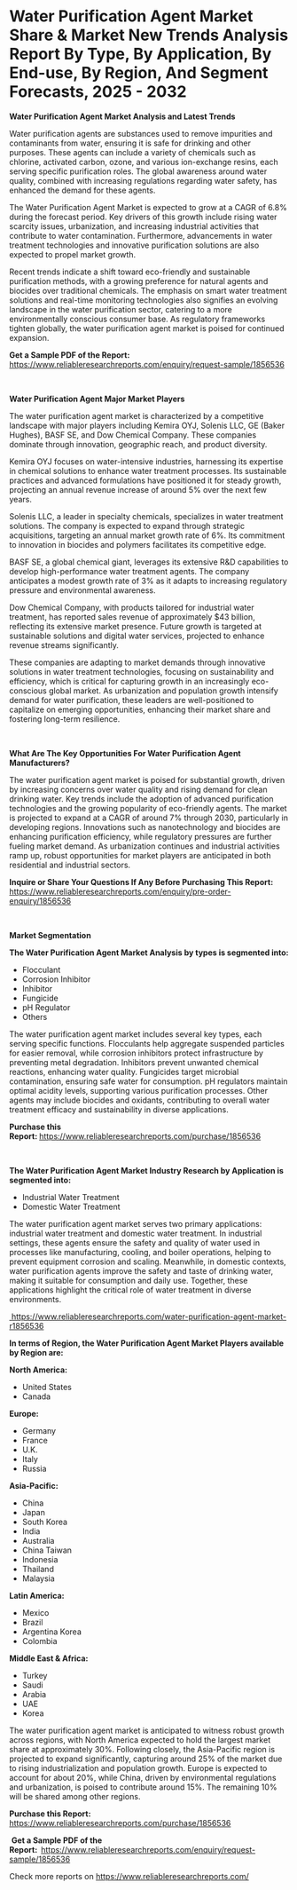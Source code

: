 <p><h1>Water Purification Agent Market Share & Market New Trends Analysis Report By Type, By Application, By End-use, By Region, And Segment Forecasts, 2025 - 2032</h1></p><p><strong>Water Purification Agent Market Analysis and Latest Trends</strong></p>
<p><p>Water purification agents are substances used to remove impurities and contaminants from water, ensuring it is safe for drinking and other purposes. These agents can include a variety of chemicals such as chlorine, activated carbon, ozone, and various ion-exchange resins, each serving specific purification roles. The global awareness around water quality, combined with increasing regulations regarding water safety, has enhanced the demand for these agents.</p><p>The Water Purification Agent Market is expected to grow at a CAGR of 6.8% during the forecast period. Key drivers of this growth include rising water scarcity issues, urbanization, and increasing industrial activities that contribute to water contamination. Furthermore, advancements in water treatment technologies and innovative purification solutions are also expected to propel market growth. </p><p>Recent trends indicate a shift toward eco-friendly and sustainable purification methods, with a growing preference for natural agents and biocides over traditional chemicals. The emphasis on smart water treatment solutions and real-time monitoring technologies also signifies an evolving landscape in the water purification sector, catering to a more environmentally conscious consumer base. As regulatory frameworks tighten globally, the water purification agent market is poised for continued expansion.</p></p>
<p><strong>Get a Sample PDF of the Report:&nbsp;</strong> <a href="https://www.reliableresearchreports.com/enquiry/request-sample/1856536?utm_campaign=2957&utm_medium=2&utm_source=Github&utm_content=ia&utm_term=01042025&utm_id=water-purification-agent">https://www.reliableresearchreports.com/enquiry/request-sample/1856536</a></p>
<p>&nbsp;</p>
<p><strong>Water Purification Agent Major Market Players</strong></p>
<p><p>The water purification agent market is characterized by a competitive landscape with major players including Kemira OYJ, Solenis LLC, GE (Baker Hughes), BASF SE, and Dow Chemical Company. These companies dominate through innovation, geographic reach, and product diversity.</p><p>Kemira OYJ focuses on water-intensive industries, harnessing its expertise in chemical solutions to enhance water treatment processes. Its sustainable practices and advanced formulations have positioned it for steady growth, projecting an annual revenue increase of around 5% over the next few years.</p><p>Solenis LLC, a leader in specialty chemicals, specializes in water treatment solutions. The company is expected to expand through strategic acquisitions, targeting an annual market growth rate of 6%. Its commitment to innovation in biocides and polymers facilitates its competitive edge.</p><p>BASF SE, a global chemical giant, leverages its extensive R&D capabilities to develop high-performance water treatment agents. The company anticipates a modest growth rate of 3% as it adapts to increasing regulatory pressure and environmental awareness.</p><p>Dow Chemical Company, with products tailored for industrial water treatment, has reported sales revenue of approximately $43 billion, reflecting its extensive market presence. Future growth is targeted at sustainable solutions and digital water services, projected to enhance revenue streams significantly.</p><p>These companies are adapting to market demands through innovative solutions in water treatment technologies, focusing on sustainability and efficiency, which is critical for capturing growth in an increasingly eco-conscious global market. As urbanization and population growth intensify demand for water purification, these leaders are well-positioned to capitalize on emerging opportunities, enhancing their market share and fostering long-term resilience.</p></p>
<p>&nbsp;</p>
<p><strong>What Are The Key Opportunities For Water Purification Agent Manufacturers?</strong></p>
<p><p>The water purification agent market is poised for substantial growth, driven by increasing concerns over water quality and rising demand for clean drinking water. Key trends include the adoption of advanced purification technologies and the growing popularity of eco-friendly agents. The market is projected to expand at a CAGR of around 7% through 2030, particularly in developing regions. Innovations such as nanotechnology and biocides are enhancing purification efficiency, while regulatory pressures are further fueling market demand. As urbanization continues and industrial activities ramp up, robust opportunities for market players are anticipated in both residential and industrial sectors.</p></p>
<p><strong>Inquire or Share Your Questions If Any Before Purchasing This Report:</strong> <a href="https://www.reliableresearchreports.com/enquiry/pre-order-enquiry/1856536?utm_campaign=2957&utm_medium=2&utm_source=Github&utm_content=ia&utm_term=01042025&utm_id=water-purification-agent">https://www.reliableresearchreports.com/enquiry/pre-order-enquiry/1856536</a></p>
<p>&nbsp;</p>
<p><strong>Market Segmentation</strong></p>
<p><strong>The Water Purification Agent Market Analysis by types is segmented into:</strong></p>
<p><ul><li>Flocculant</li><li>Corrosion Inhibitor</li><li>Inhibitor</li><li>Fungicide</li><li>pH Regulator</li><li>Others</li></ul></p>
<p><p>The water purification agent market includes several key types, each serving specific functions. Flocculants help aggregate suspended particles for easier removal, while corrosion inhibitors protect infrastructure by preventing metal degradation. Inhibitors prevent unwanted chemical reactions, enhancing water quality. Fungicides target microbial contamination, ensuring safe water for consumption. pH regulators maintain optimal acidity levels, supporting various purification processes. Other agents may include biocides and oxidants, contributing to overall water treatment efficacy and sustainability in diverse applications.</p></p>
<p><strong>Purchase this Report:&nbsp;</strong><a href="https://www.reliableresearchreports.com/purchase/1856536?utm_campaign=2957&utm_medium=2&utm_source=Github&utm_content=ia&utm_term=01042025&utm_id=water-purification-agent">https://www.reliableresearchreports.com/purchase/1856536</a></p>
<p>&nbsp;</p>
<p><strong>The Water Purification Agent Market Industry Research by Application is segmented into:</strong></p>
<p><ul><li>Industrial Water Treatment</li><li>Domestic Water Treatment</li></ul></p>
<p><p>The water purification agent market serves two primary applications: industrial water treatment and domestic water treatment. In industrial settings, these agents ensure the safety and quality of water used in processes like manufacturing, cooling, and boiler operations, helping to prevent equipment corrosion and scaling. Meanwhile, in domestic contexts, water purification agents improve the safety and taste of drinking water, making it suitable for consumption and daily use. Together, these applications highlight the critical role of water treatment in diverse environments.</p></p>
<p><a href="https://www.reliableresearchreports.com/water-purification-agent-market-r1856536?utm_campaign=2957&utm_medium=2&utm_source=Github&utm_content=ia&utm_term=01042025&utm_id=water-purification-agent">&nbsp;https://www.reliableresearchreports.com/water-purification-agent-market-r1856536</a></p>
<p><strong>In terms of Region, the Water Purification Agent Market Players available by Region are:</strong></p>
<p>
    <p> <strong> North America: </strong>
        <ul>
            <li>United States</li>
            <li>Canada</li>
        </ul>
        </p> 
    <p> <strong> Europe: </strong>
        <ul>
            <li>Germany</li>
            <li>France</li>
            <li>U.K.</li>
            <li>Italy</li>
            <li>Russia</li>
        </ul>
        </p> 
    <p> <strong> Asia-Pacific: </strong>
        <ul>
            <li>China</li>
            <li>Japan</li>
            <li>South Korea</li>
            <li>India</li>
            <li>Australia</li>
            <li>China Taiwan</li>
            <li>Indonesia</li>
            <li>Thailand</li>
            <li>Malaysia</li>
        </ul>
        </p> 
    <p> <strong> Latin America: </strong>
        <ul>
            <li>Mexico</li>
            <li>Brazil</li>
            <li>Argentina Korea</li>
            <li>Colombia</li>
        </ul>
        </p> 
    <p> <strong> Middle East & Africa: </strong>
        <ul>
            <li>Turkey</li>
            <li>Saudi</li>
            <li>Arabia</li>
            <li>UAE</li>
            <li>Korea</li>
        </ul>
    </p>
    </p>
<p><p>The water purification agent market is anticipated to witness robust growth across regions, with North America expected to hold the largest market share at approximately 30%. Following closely, the Asia-Pacific region is projected to expand significantly, capturing around 25% of the market due to rising industrialization and population growth. Europe is expected to account for about 20%, while China, driven by environmental regulations and urbanization, is poised to contribute around 15%. The remaining 10% will be shared among other regions.</p></p>
<p><strong>Purchase this Report: </strong><a href="https://www.reliableresearchreports.com/purchase/1856536?utm_campaign=2957&utm_medium=2&utm_source=Github&utm_content=ia&utm_term=01042025&utm_id=water-purification-agent">https://www.reliableresearchreports.com/purchase/1856536</a></p>
<p>&nbsp;<strong>Get a Sample PDF of the Report:&nbsp;&nbsp;</strong><a href="https://www.reliableresearchreports.com/enquiry/request-sample/1856536?utm_campaign=2957&utm_medium=2&utm_source=Github&utm_content=ia&utm_term=01042025&utm_id=water-purification-agent">https://www.reliableresearchreports.com/enquiry/request-sample/1856536</a></p>
<p><strong></strong></p>
<p>Check more reports on <a href="https://www.reliableresearchreports.com/?utm_campaign=2957&utm_medium=2&utm_source=Github&utm_content=ia&utm_term=01042025&utm_id=water-purification-agent">https://www.reliableresearchreports.com/</a></p>